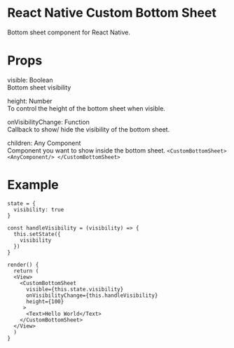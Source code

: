 # React Native Custom Bottom Sheet
Bottom sheet component for React Native.

# Props

visible: Boolean <br />
Bottom sheet visibility

height: Number <br />
To control the height of the bottom sheet when visible.

onVisibilityChange: Function <br />
Callback to show/ hide the visibility of the bottom sheet.

children: Any Component <br />
Component you want to show inside the bottom sheet.
`<CustomBottomSheet> <AnyComponent/> </CustomBottomSheet>`

# Example
```
state = {
  visibility: true
}

const handleVisibility = (visibility) => {
  this.setState({ 
    visibility
  })
}

render() {
  return (
  <View>
    <CustomBottomSheet
      visible={this.state.visibility}
      onVisibilityChange={this.handleVisibility}
      height={100}
     >
      <Text>Hello World</Text> 
    </CustomBottomSheet>
  </View>
  )
}
```
